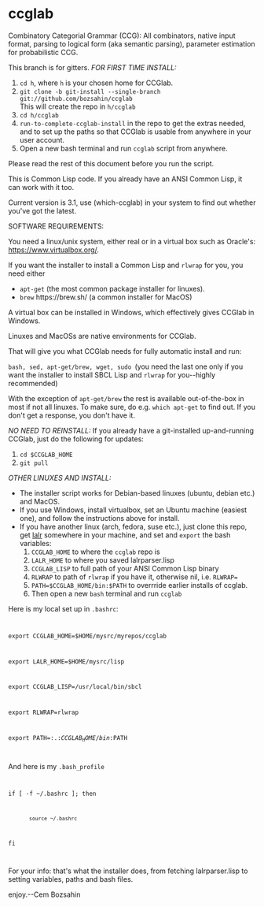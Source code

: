 # ccglab
Combinatory Categorial Grammar (CCG): All combinators, native input format, parsing to logical form (aka semantic parsing), parameter estimation for probabilistic CCG.

This branch is for gitters. <em>FOR FIRST TIME INSTALL:</em>

<ol>
<li> <code>cd h</code>, where <code>h</code> is your chosen home for CCGlab.
<li> <code>git clone -b git-install --single-branch git://github.com/bozsahin/ccglab</code>
<br>This will create the repo in <code>h/ccglab</code>
<li> <code>cd h/ccglab</code>
<li> <code>run-to-complete-ccglab-install</code> in the repo to get the extras needed, and to set up the paths so that CCGlab is usable from anywhere in your user account.
<li> Open a new bash terminal and run <code>ccglab</code> script from anywhere.
</ol>

Please read the rest of this document before you run the script.

This is Common Lisp code. If you already have an ANSI Common Lisp, it can work with it too.

Current version is 3.1, use (which-ccglab) in your system to find out whether you've got the latest.

SOFTWARE REQUIREMENTS:

You need a linux/unix system, either real or in a virtual box such as Oracle's: https://www.virtualbox.org/.

If you want the installer to install a Common Lisp and <code>rlwrap</code> for you, you need either
<ul>
<li> <code>apt-get</code> (the most common package installer for linuxes).
<li> <code>brew</code> https://brew.sh/ (a common installer for MacOS)
</ul>

A virtual box can be installed in Windows, which effectively gives CCGlab in Windows.

Linuxes and MacOSs are native environments for CCGlab.

That will give you what CCGlab needs for fully automatic install and run:

<code>bash, sed, apt-get/brew, wget, sudo </code>(you need the last one only if you want the installer to install SBCL Lisp and <code>rlwrap</code> for you--highly recommended)

With the exception of <code>apt-get/brew</code> the rest is available out-of-the-box in most if not all linuxes. 
To make sure, do e.g. <code>which apt-get</code> to find out. If you don't get a response, you don't have it.

<em>NO NEED TO REINSTALL:</em> If you already have a git-installed up-and-running CCGlab, just do the following for updates:

<ol>
<li><code>cd $CCGLAB_HOME</code>
<li><code>git pull</code>
</ol>

<em>OTHER LINUXES AND INSTALL:</em>

<ul>
<li> The installer script works for Debian-based linuxes (ubuntu, debian etc.) and MacOS.
<li> If you use Windows, install virtualbox, set an Ubuntu machine (easiest one), and follow the instructions above for install.
<li> If you have another linux (arch, fedora, suse etc.), just clone this repo, get <a href="http://web.science.mq.edu.au/~mjohnson/code/lalrparser.lisp">lalr</a>
somewhere in your machine, and set and <code>export</code> the bash variables:
<ol>
<li><code>CCGLAB_HOME</code> to where the <code>ccglab</code> repo is
<li><code>LALR_HOME</code> to where you saved lalrparser.lisp
<li><code>CCGLAB_LISP</code> to full path of your ANSI Common Lisp binary
<li><code>RLWRAP</code> to path of <code>rlwrap</code> if you have it, otherwise nil, i.e. <code>RLWRAP=</code>
<li><code>PATH=$CCGLAB_HOME/bin:$PATH</code> to overrride earlier installs of ccglab.
<li> Then open a new <code>bash</code> terminal and run <code>ccglab</code>
</ol>
</ul>

Here is my local set up in <code>.bashrc</code>:
<code>

export CCGLAB_HOME=$HOME/mysrc/myrepos/ccglab

export LALR_HOME=$HOME/mysrc/lisp

export CCGLAB_LISP=/usr/local/bin/sbcl

export RLWRAP=rlwrap

export PATH=:.:$CCGLAB_HOME/bin:$PATH

</code>

And here is my <code>.bash_profile</code>
<code>

if [ -f ~/.bashrc ]; then

           source ~/.bashrc

fi

</code>

For your info: that's what the installer does, from fetching lalrparser.lisp to setting variables, paths and bash files.

enjoy.--Cem Bozsahin
